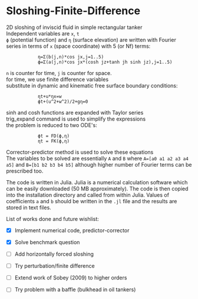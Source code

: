 # Sloshing-Finite-Difference

2D sloshing of inviscid fluid in simple rectangular tanker <br />
Independent variables are `x`, `t` <br />
`ϕ` (potential function) and `η` (surface elevation) are written with Fourier series in terms of `x` (space coordinate) with 5 (or Nf) terms: <br />

                η=Σ(b(j,n)*cos jx,j=1..5)
                ϕ=Σ(a(j,n)*cos jx*(cosh jz+tanh jh sinh jz),j=1..5)
                
`n` is counter for time, `j` is counter for space.  <br />
for time, we use finite difference variables <br />
substitute in dynamic and kinematic free surface boundary conditions: <br />

                ηt+u*ηx=w
                ϕt+(u^2+w^2)/2+gη=0

sinh and cosh functions are expanded with Taylor series <br />
trig_expand command is used to simplify the expressions <br />
the problem is reduced to two ODE's:  <br />

                ϕt = FD(ϕ,η)
                ηt = FK(ϕ,η)

Corrector-predictor method is used to solve these equations <br />
The variables to be solved are essentially `A` and `B` where `A=[a0 a1 a2 a3 a4 a5]` and `B=[b1 b2 b3 b4 b5]` although higher number of Fourier terms can be prescribed too. 

The code is written in Julia. Julia is a numerical calculation software which can be easily downloaded (50 MB approximately). The code is then copied into the installation directory and called from within Julia. Values of coefficients `a` and `b` should be written in the `.jl` file and the results are stored in text files.

List of works done and future wishlist:

- [x] Implement numerical code, predictor-corrector
- [x] Solve benchmark question
- [ ] Add horizontally forced sloshing
- [ ] Try perturbation/finite difference
- [ ] Extend work of Sobey (2009) to higher orders
- [ ] Try problem with a baffle (bulkhead in oil tankers)

